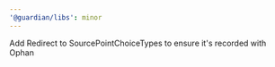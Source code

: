 ```yaml
---
'@guardian/libs': minor
---
```


Add Redirect to SourcePointChoiceTypes to ensure it's recorded with Ophan

